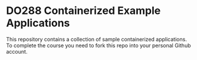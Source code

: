 # DO288 Containerized Example Applications
 
This repository contains a collection of sample containerized applications.  To complete the course you need to fork this repo into your personal Github account.
